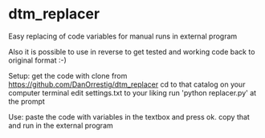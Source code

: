 # dtm_replacer
Easy replacing of code variables for manual runs in external program

Also it is possible to use in reverse to get tested and working code back to original format :-)

Setup:
get the code with clone from https://github.com/DanOrrestig/dtm_replacer
cd to that catalog on your computer terminal
edit settings.txt to your liking
run 'python replacer.py' at the prompt

Use:
paste the code with variables in the textbox and press ok.
copy that and run in the external program
